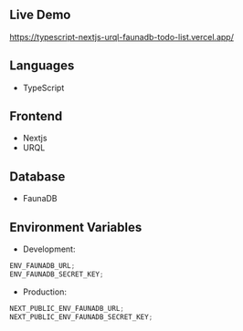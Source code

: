 ## Live Demo

https://typescript-nextjs-urql-faunadb-todo-list.vercel.app/

## Languages

- TypeScript

## Frontend

- Nextjs
- URQL

## Database

- FaunaDB

## Environment Variables

- Development:

```js
ENV_FAUNADB_URL;
ENV_FAUNADB_SECRET_KEY;
```

- Production:

```js
NEXT_PUBLIC_ENV_FAUNADB_URL;
NEXT_PUBLIC_ENV_FAUNADB_SECRET_KEY;
```
